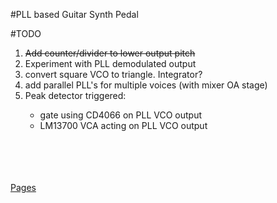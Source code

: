 #PLL based Guitar Synth Pedal


#TODO

<ol>
  <li><del>Add counter/divider to lower output pitch</del></li>
  <li>Experiment with PLL demodulated output</li>
  <li>convert square VCO to triangle. Integrator?</li>
  <li>add parallel PLL's for multiple voices (with mixer OA stage)</li>
  <li>Peak detector triggered:</li>
    <ul>
      <li>gate using CD4066 on PLL VCO output</li>
      <li>LM13700 VCA acting on PLL VCO output</li>
    </ul>
</ol>

<br><br><br><br>
<a href="https://cracked-machine.github.io/GuitarPLLSynthEffect/">Pages</a>
